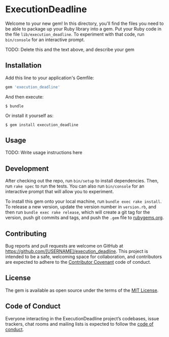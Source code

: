 # ExecutionDeadline

Welcome to your new gem! In this directory, you'll find the files you need to be able to package up your Ruby library into a gem. Put your Ruby code in the file `lib/execution_deadline`. To experiment with that code, run `bin/console` for an interactive prompt.

TODO: Delete this and the text above, and describe your gem

## Installation

Add this line to your application's Gemfile:

```ruby
gem 'execution_deadline'
```

And then execute:

    $ bundle

Or install it yourself as:

    $ gem install execution_deadline

## Usage

TODO: Write usage instructions here

## Development

After checking out the repo, run `bin/setup` to install dependencies. Then, run `rake spec` to run the tests. You can also run `bin/console` for an interactive prompt that will allow you to experiment.

To install this gem onto your local machine, run `bundle exec rake install`. To release a new version, update the version number in `version.rb`, and then run `bundle exec rake release`, which will create a git tag for the version, push git commits and tags, and push the `.gem` file to [rubygems.org](https://rubygems.org).

## Contributing

Bug reports and pull requests are welcome on GitHub at https://github.com/[USERNAME]/execution_deadline. This project is intended to be a safe, welcoming space for collaboration, and contributors are expected to adhere to the [Contributor Covenant](http://contributor-covenant.org) code of conduct.

## License

The gem is available as open source under the terms of the [MIT License](https://opensource.org/licenses/MIT).

## Code of Conduct

Everyone interacting in the ExecutionDeadline project’s codebases, issue trackers, chat rooms and mailing lists is expected to follow the [code of conduct](https://github.com/[USERNAME]/execution_deadline/blob/master/CODE_OF_CONDUCT.md).
